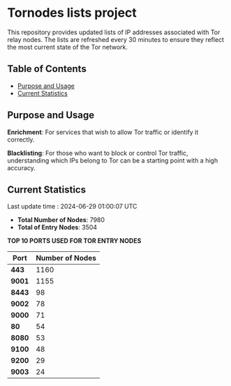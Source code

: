 # Tornodes lists project

This repository provides updated lists of IP addresses associated with Tor relay nodes. The lists are refreshed every 30 minutes to ensure they reflect the most current state of the Tor network.

## Table of Contents

- [Purpose and Usage](#purpose-and-usage)
- [Current Statistics](#current-statistics)


## Purpose and Usage

**Enrichment**: For services that wish to allow Tor traffic or identify it correctly.

**Blacklisting**: For those who want to block or control Tor traffic, understanding which IPs belong to Tor can be a starting point with a high accuracy.

## Current Statistics

Last update time : 2024-06-29 01:00:07 UTC

- **Total Number of Nodes**: 7980
- **Total of Entry Nodes**: 3504

**TOP 10 PORTS USED FOR TOR ENTRY NODES**

| **Port** | **Number of Nodes** |
|------|-----------------|
| **443**   | 1160  |
| **9001**   | 1155  |
| **8443**   | 98  |
| **9002**   | 78  |
| **9000**   | 71  |
| **80**   | 54  |
| **8080**   | 53  |
| **9100**   | 48  |
| **9200**   | 29  |
| **9003**   | 24  |


